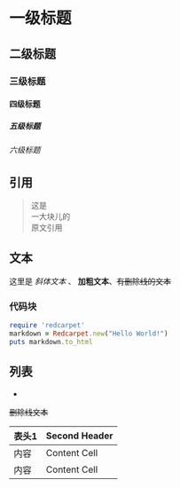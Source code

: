 

# 一级标题 
## 二级标题
### 三级标题
#### 四级标题
##### 五级标题
###### 六级标题

## 引用

> 这是    
> 一大块儿的    
> 原文引用    

## 文本
这里是 *斜体文本* 、 **加粗文本**、~~有删除线的文本~~
### 代码块



```ruby
require 'redcarpet'
markdown = Redcarpet.new("Hello World!")
puts markdown.to_html
```

## 列表

*






~~删除线文本~~

| 表头1  | Second Header |
| ------------- | ------------- |
| 内容  | Content Cell  |
| 内容  | Content Cell  |